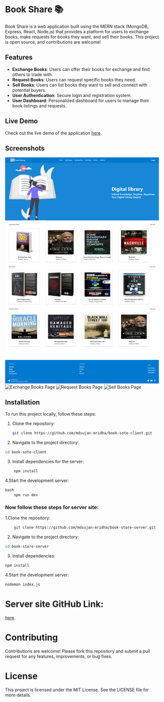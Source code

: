 
# Book Share 📚

Book Share is a web application built using the MERN stack (MongoDB, Express, React, Node.js) that provides a platform for users to exchange books, make requests for books they want, and sell their books. This project is open source, and contributions are welcome!

## Features

- **Exchange Books**: Users can offer their books for exchange and find others to trade with.
- **Request Books**: Users can request specific books they need.
- **Sell Books**: Users can list books they want to sell and connect with potential buyers.
- **User Authentication**: Secure login and registration system.
- **User Dashboard**: Personalized dashboard for users to manage their book listings and requests.

## Live Demo

Check out the live demo of the application [here](https://book-sote-client.vercel.app/).

## Screenshots

![Home Page](src\images\book-shop.png)
![Exchange Books Page](path-to-your-screenshot)
![Request Books Page](path-to-your-screenshot)
![Sell Books Page](path-to-your-screenshot)

## Installation

To run this project locally, follow these steps:

1. Clone the repository:
   ```bash
   git clone https://github.com/mdsujan-mridha/book-sote-client.git
   ```
2. Navigate to the project directory:
 ```bash
 cd book-sote-client
``` 
3. Install dependencies for the server:
 ```bash
     npm install
 ```
4.Start the development server:
```
bash
    npm run dev
```
### Now follow these steps for server site:
 1.Clone the repository:
 ```bash
     git clone https://github.com/mdsujan-mridha/book-store-server.git
```
2. Navigate to the project directory:
 ```bash
 cd book-store-server
 ```
 3. Install dependencies:
 ```bash
 npm install
 ```
 4.Start the development server:
 ```bash
 nodemon index.js
 ```

# Server site GitHub Link:
[here](https://github.com/mdsujan-mridha/book-store-server.git).

# Contributing
Contributions are welcome! Please fork this repository and submit a pull request for any features, improvements, or bug fixes.
# License
This project is licensed under the MIT License. See the LICENSE file for more details.



